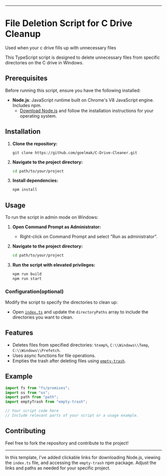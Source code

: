
---

# File Deletion Script for C Drive Cleanup

Used when your c drive fills up with unnecessary files

This TypeScript script is designed to delete unnecessary files from specific directories on the C drive in Windows.

## Prerequisites

Before running this script, ensure you have the following installed:

- **Node.js**: JavaScript runtime built on Chrome's V8 JavaScript engine. Includes npm.
  - [Download Node.js](https://nodejs.org/) and follow the installation instructions for your operating system.

## Installation

1. **Clone the repository:**
   ```
   git clone https://github.com/goelmak/C-Drive-Cleaner.git
   ```

2. **Navigate to the project directory:**
   ```bash
   cd path/to/your/project
   ```

3. **Install dependencies:**
   ```bash
   npm install
   ```

## Usage
To run the script in admin mode on Windows:

1. **Open Command Prompt as Administrator:**
   - Right-click on Command Prompt and select "Run as administrator".

2. **Navigate to the project directory:**
   ```bash
   cd path/to/your/project
   ```

3. **Run the script with elevated privileges:**
   ```bash
   npm run build
   npm run start
   ```

### Configuration(optional)

Modify the script to specify the directories to clean up:

- Open [`index.ts`](./index.ts) and update the `directoryPaths` array to include the directories you want to clean.

## Features

- Deletes files from specified directories: `%temp%`, `C:\\Windows\\Temp`, `C:\\Windows\\Prefetch`.
- Uses async functions for file operations.
- Empties the trash after deleting files using [`empty-trash`](https://www.npmjs.com/package/empty-trash).

## Example

```typescript
import fs from "fs/promises";
import os from "os";
import path from "path";
import emptyTrash from "empty-trash";

// Your script code here
// Include relevant parts of your script or a usage example.
```

## Contributing

Feel free to fork the repository and contribute to the project!

---

In this template, I've added clickable links for downloading Node.js, viewing the `index.ts` file, and accessing the `empty-trash` npm package. Adjust the links and paths as needed for your specific project.
